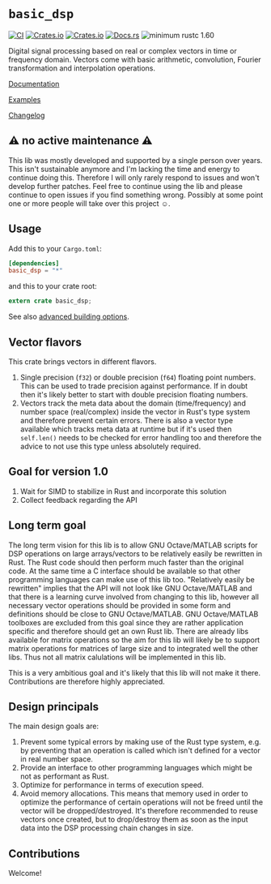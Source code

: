 # `basic_dsp`

[![CI](https://github.com/liebharc/basic_dsp/workflows/Rust/badge.svg?branch=master)](https://github.com/liebharc/basic_dsp/actions)
[![Crates.io](https://img.shields.io/crates/v/basic_dsp.svg)](https://crates.io/crates/basic_dsp)
[![Crates.io](https://img.shields.io/crates/l/basic_dsp.svg)](https://crates.io/crates/basic_dsp)
[![Docs.rs](https://docs.rs/basic_dsp/badge.svg)](https://docs.rs/basic_dsp)
![minimum rustc 1.60](https://img.shields.io/badge/rustc-1.60+-red.svg)

Digital signal processing based on real or complex vectors in time or frequency domain. Vectors come with basic arithmetic, convolution, Fourier transformation and interpolation operations.

[Documentation](https://docs.rs/basic_dsp)

[Examples](https://github.com/liebharc/basic_dsp/blob/master/examples/)

[Changelog](https://github.com/liebharc/basic_dsp/blob/master/Changelog.md)

## ⚠ no active maintenance ⚠

This lib was mostly developed and supported by a single person over years.
This isn't sustainable anymore and I'm lacking the time and energy to continue doing this.
Therefore I will only rarely respond to issues and won't develop further patches.
Feel free to continue using the lib and please continue to open issues if you find something wrong.
Possibly at some point one or more people will take over this project ☺️.

## Usage

Add this to your `Cargo.toml`:

```toml
[dependencies]
basic_dsp = "*"
```

and this to your crate root:

```rust
extern crate basic_dsp;
```

See also [advanced building options](https://github.com/liebharc/basic_dsp/blob/master/building.md).

## Vector flavors

This crate brings vectors in different flavors.

1. Single precision (`f32`) or double precision (`f64`) floating point numbers. This can be used to trade precision against performance. If in doubt then it's likely better to start with double precision floating numbers.
2. Vectors track the meta data about the domain (time/frequency) and number space (real/complex) inside the vector in Rust's type system and therefore prevent certain errors. There is also a vector type available which tracks meta data at runtime but if it's used then `self.len()` needs to be checked for error handling too and therefore the advice to not use this type unless absolutely required.

## Goal for version 1.0

1. Wait for SIMD to stabilize in Rust and incorporate this solution
2. Collect feedback regarding the API

## Long term goal

The long term vision for this lib is to allow GNU Octave/MATLAB scripts for DSP operations on large arrays/vectors to be relatively easily be rewritten in Rust. The Rust code should then perform much faster than the original code. At the same time a C interface should be available so that other programming languages can make use of this lib too. "Relatively easily be rewritten" implies that the API will not look like GNU Octave/MATLAB and that there is a learning curve involved from changing to this lib, however all necessary vector operations should be provided in some form and definitions should be close to GNU Octave/MATLAB. GNU Octave/MATLAB toolboxes are excluded from this goal since they are rather application specific and therefore should get an own Rust lib. There are already libs available for matrix operations so the aim for this lib will likely be to support matrix operations for matrices of large size and to integrated well the other libs. Thus not all matrix calulations will be implemented in this lib.

This is a very ambitious goal and it's likely that this lib will not make it there. Contributions are therefore highly appreciated.

## Design principals

The main design goals are:

1. Prevent some typical errors by making use of the Rust type system, e.g. by preventing that an operation is called which isn't defined for a vector in real number space.
2. Provide an interface to other programming languages which might be not as performant as Rust.
3. Optimize for performance in terms of execution speed.
4. Avoid memory allocations. This means that memory used in order to optimize the performance of certain operations will not be freed until the vector will be dropped/destroyed. It's therefore recommended to reuse vectors once created, but to drop/destroy them as soon as the input data into the DSP processing chain changes in size.

## Contributions

Welcome!
